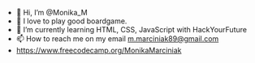 - 👋 Hi, I’m @Monika_M
- 👀 I love to play good boardgame.  
- 🌱 I’m currently learning HTML, CSS, JavaScript with HackYourFuture
- 📫 How to reach me on my email m.marciniak89@gmail.com
- https://www.freecodecamp.org/MonikaMarciniak 

<!---
is a ✨ special ✨ repository because its `README.md` (this file) appears on your GitHub profile.
You can click the Preview link to take a look at your changes.
--->
